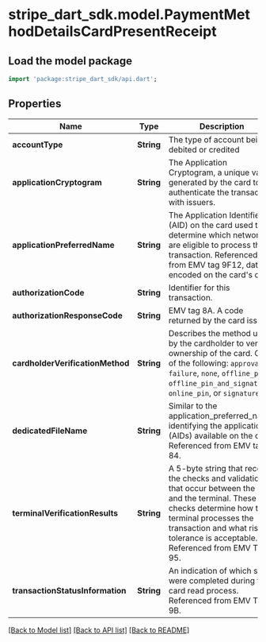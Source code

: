 # stripe_dart_sdk.model.PaymentMethodDetailsCardPresentReceipt

## Load the model package
```dart
import 'package:stripe_dart_sdk/api.dart';
```

## Properties
Name | Type | Description | Notes
------------ | ------------- | ------------- | -------------
**accountType** | **String** | The type of account being debited or credited | [optional] 
**applicationCryptogram** | **String** | The Application Cryptogram, a unique value generated by the card to authenticate the transaction with issuers. | [optional] 
**applicationPreferredName** | **String** | The Application Identifier (AID) on the card used to determine which networks are eligible to process the transaction. Referenced from EMV tag 9F12, data encoded on the card's chip. | [optional] 
**authorizationCode** | **String** | Identifier for this transaction. | [optional] 
**authorizationResponseCode** | **String** | EMV tag 8A. A code returned by the card issuer. | [optional] 
**cardholderVerificationMethod** | **String** | Describes the method used by the cardholder to verify ownership of the card. One of the following: `approval`, `failure`, `none`, `offline_pin`, `offline_pin_and_signature`, `online_pin`, or `signature`. | [optional] 
**dedicatedFileName** | **String** | Similar to the application_preferred_name, identifying the applications (AIDs) available on the card. Referenced from EMV tag 84. | [optional] 
**terminalVerificationResults** | **String** | A 5-byte string that records the checks and validations that occur between the card and the terminal. These checks determine how the terminal processes the transaction and what risk tolerance is acceptable. Referenced from EMV Tag 95. | [optional] 
**transactionStatusInformation** | **String** | An indication of which steps were completed during the card read process. Referenced from EMV Tag 9B. | [optional] 

[[Back to Model list]](../README.md#documentation-for-models) [[Back to API list]](../README.md#documentation-for-api-endpoints) [[Back to README]](../README.md)


